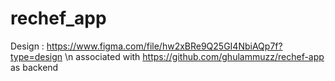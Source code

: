 # rechef_app
Design : https://www.figma.com/file/hw2xBRe9Q25GI4NbiAQp7f?type=design \n
associated with https://github.com/ghulammuzz/rechef-app as backend
